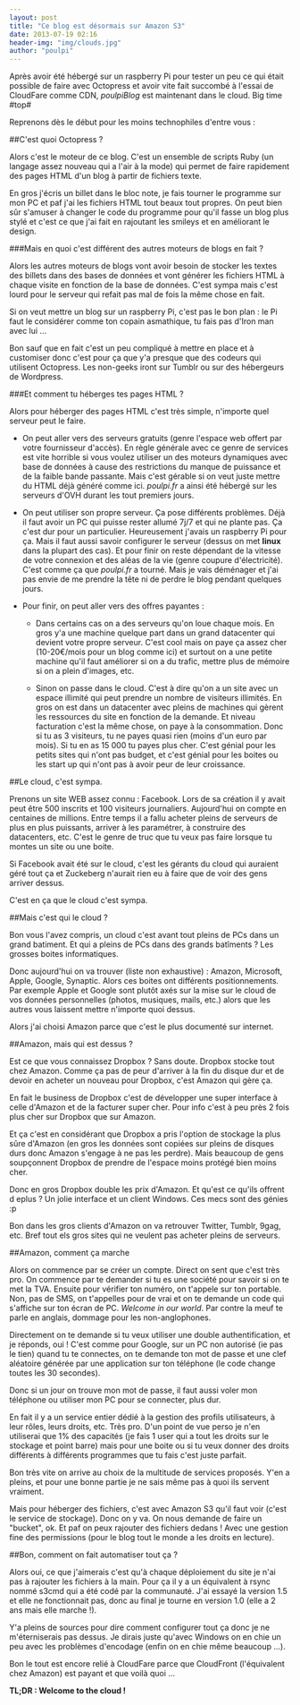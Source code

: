 ```yaml
---
layout: post
title: "Ce blog est désormais sur Amazon S3"
date: 2013-07-19 02:16
header-img: "img/clouds.jpg"
author: "poulpi"
---
```


Après avoir été hébergé sur un raspberry Pi pour tester un peu ce qui était possible de faire avec Octopress et avoir vite 
fait succombé à l'essai de CloudFare comme CDN, *poulpiBlog* est maintenant dans le cloud. Big time #top#

Reprenons dès le début pour les moins technophiles d'entre vous :

##C'est quoi Octopress ?

Alors c'est le moteur de ce blog. C'est un ensemble de scripts Ruby (un langage assez nouveau qui a l'air à la mode) qui permet 
de faire rapidement des pages HTML d'un blog à partir de fichiers texte.

En gros j'écris un billet dans le bloc note, je fais tourner le programme sur mon PC et paf j'ai les fichiers HTML tout beaux 
tout propres. On peut bien sûr s'amuser à changer le code du programme pour qu'il fasse un blog plus stylé et c'est ce que j'ai fait en rajoutant les smileys et en améliorant le design.

###Mais en quoi c'est différent des autres moteurs de blogs en fait ?

Alors les autres moteurs de blogs vont avoir besoin de stocker les textes des billets dans des bases de données et vont générer 
les fichiers HTML à chaque visite en fonction de la base de données. C'est sympa mais c'est lourd pour le serveur qui refait pas mal de fois la même chose en fait.

Si on veut mettre un blog sur un raspberry Pi, c'est pas le bon plan : le Pi faut le considérer comme ton copain asmathique, tu fais pas d'Iron man avec lui ...

Bon sauf que en fait c'est un peu compliqué à mettre en place et à customiser donc c'est pour ça que y'a presque que des codeurs
 qui utilisent Octopress. Les non-geeks iront sur Tumblr ou sur des hébergeurs de Wordpress.
 
###Et comment tu héberges tes pages HTML ?

Alors pour héberger des pages HTML c'est très simple, n'importe quel serveur peut le faire. 

- On peut aller vers des serveurs gratuits (genre l'espace web offert par votre fournisseur d'accès). En règle générale avec ce
 genre de services est vite horrible si vous voulez utiliser un des moteurs dynamiques avec base de données à cause des restrictions 
 du manque de puissance et de la faible bande passante. Mais c'est gérable si on veut juste mettre du HTML déjà généré comme ici. *poulpi.fr* 
 a ainsi été hébergé sur les serveurs d'OVH durant les tout premiers jours.

- On peut utiliser son propre serveur. Ça pose différents problèmes. Déjà il faut avoir un PC qui puisse rester allumé 7j/7 et qui 
ne plante pas. Ça c'est dur pour un particulier. Heureusement j'avais un raspberry Pi pour ça. Mais il faut aussi savoir configurer 
le serveur (dessus on met **linux** dans la plupart des cas). Et pour finir on reste dépendant de la vitesse de votre connexion et des aléas de 
la vie (genre coupure d'électricité). C'est comme ça que *poulpi.fr* a tourné. Mais je vais déménager et j'ai pas envie de me prendre la tête ni
 de perdre le blog pendant quelques jours.

- Pour finir, on peut aller vers des offres payantes : 

	- Dans certains cas on a des serveurs qu'on loue chaque mois. En gros y'a une machine quelque part dans un grand datacenter 
	qui devient votre propre serveur. C'est cool mais on paye ça assez cher (10-20€/mois pour un blog comme ici) et surtout on a une petite
	machine qu'il faut améliorer si on a du trafic, mettre plus de mémoire si on a plein d'images, etc. 

	- Sinon on passe dans le cloud. C'est à dire qu'on a un site avec un espace illimité qui peut prendre un nombre de visiteurs illimités.
	En gros on est dans un datacenter avec pleins de machines qui gèrent les ressources du site en fonction de la demande. Et niveau facturation
	c'est la même chose, on paye à la consommation. Donc si tu as 3 visiteurs, tu ne payes quasi rien (moins d'un euro par mois). Si tu en as 15 000 tu payes plus cher. C'est génial
	pour les petits sites qui n'ont pas budget, et c'est génial pour les boites ou les start up qui n'ont pas à avoir peur de leur croissance.

##Le cloud, c'est sympa.

Prenons un site WEB assez connu : Facebook. Lors de sa création il y avait peut être 500 inscrits et 100 visiteurs journaliers. Aujourd'hui 
on compte en centaines de millions. Entre temps il a fallu acheter pleins de serveurs de plus en plus puissants, arriver à les paramétrer, à construire des
 datacenters, etc. C'est le genre de truc que tu veux pas faire lorsque tu montes un site ou une boite.

Si Facebook avait été sur le cloud, c'est les gérants du cloud qui auraient géré tout ça et Zuckeberg n'aurait rien eu à faire que de voir des gens arriver dessus.

C'est en ça que le cloud c'est sympa.

##Mais c'est qui le cloud ?

Bon vous l'avez compris, un cloud c'est avant tout pleins de PCs dans un grand batiment. Et qui a pleins de PCs dans des grands batîments ? Les grosses boites informatiques.

Donc aujourd'hui on va trouver (liste non exhaustive) : Amazon, Microsoft, Apple, Google, Synaptic. Alors ces boites ont différents positionnements. 
Par exemple Apple et Google sont plutôt axés sur la mise sur le cloud de vos données personnelles (photos, musiques, mails, etc.) alors que les autres vous 
laissent mettre n'importe quoi dessus.

Alors j'ai choisi Amazon parce que c'est le plus documenté sur internet.

##Amazon, mais qui est dessus ?

Est ce que vous connaissez Dropbox ? Sans doute. Dropbox stocke tout chez Amazon. Comme ça pas de peur d'arriver à la fin du disque dur et de devoir en 
acheter un nouveau pour Dropbox, c'est Amazon qui gère ça.

En fait le business de Dropbox c'est de développer une super interface à celle d'Amazon et de la facturer super cher. Pour info c'est à peu près 2 fois plus cher sur Dropbox que sur Amazon.

Et ça c'est en considérant que Dropbox a pris l'option de stockage la plus sûre d'Amazon (en gros les données sont copiées sur pleins de disques durs 
donc Amazon s'engage à ne pas les perdre). Mais beaucoup de gens soupçonnent Dropbox de prendre de l'espace moins protégé bien moins cher.

Donc en gros Dropbox double les prix d'Amazon. Et qu'est ce qu'ils offrent d eplus ? Un jolie interface et un client Windows. Ces mecs sont des génies :p

Bon dans les gros clients d'Amazon on va retrouver Twitter, Tumblr, 9gag, etc. Bref tout els gros sites qui ne veulent pas acheter pleins de serveurs.

##Amazon, comment ça marche

Alors on commence par se créer un compte. Direct on sent que c'est très pro. On commence par te demander si tu es une société pour savoir si on te met 
la TVA. Ensuite pour vérifier ton numéro, on t'appele sur ton portable. Non, pas de SMS, on t'appelles pour de vrai et on te demande un code qui s'affiche
 sur ton écran de PC. *Welcome in our world*. Par contre la meuf te parle en anglais, dommage pour les non-anglophones.

Directement on te demande si tu veux utiliser une double authentification, et je réponds, oui ! C'est comme pour Google, sur un PC non autorisé (ie pas le 
tien) quand tu te connectes, on te demande ton mot de passe et une clef aléatoire générée par une application sur ton téléphone (le code change toutes les 30 secondes).

Donc si un jour on trouve mon mot de passe, il faut aussi voler mon téléphone ou utiliser mon PC pour se connecter, plus dur.

En fait il y a un service entier dédié à la gestion des profils utilisateurs, à leur rôles, leurs droits, etc. Très pro. D'un point de vue perso je n'en 
utiliserai que 1% des capacités (je fais 1 user qui a tout les droits sur le stockage et point barre) mais pour une boite ou si tu veux donner des droits différents à différents programmes
 que tu fais c'est juste parfait.

Bon très vite on arrive au choix de la multitude de services proposés. Y'en a pleins, et pour une bonne partie je ne sais même pas à quoi ils servent vraiment.

Mais pour héberger des fichiers, c'est avec Amazon S3 qu'il faut voir (c'est le service de stockage). Donc on y va. On nous demande de faire un "bucket",
 ok. Et paf on peux rajouter des fichiers dedans ! Avec une gestion fine des permissions (pour le blog tout le monde a les droits en lecture).

##Bon, comment on fait automatiser tout ça ?

Alors oui, ce que j'aimerais c'est qu'à chaque déploiement du site je n'ai pas à rajouter les fichiers à la main. Pour ça il y a un équivalent à rsync 
nommé s3cmd qui a été codé par la communauté. J'ai essayé la version 1.5 et elle ne fonctionnait pas, donc au final je tourne en version 1.0 (elle a 2 ans mais elle marche !).

Y'a pleins de sources pour dire comment configurer tout ça donc je ne m'éterniserais pas dessus. Je dirais juste qu'avec Windows on en chie un peu avec 
les problèmes d'encodage (enfin on en chie même beaucoup ...).

Bon le tout est encore relié à CloudFare parce que CloudFront (l'équivalent chez Amazon) est payant et que voilà quoi ...

**TL;DR : Welcome to the cloud !**